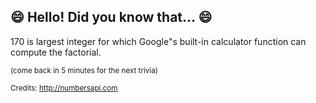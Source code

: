 ## :smile: Hello! Did you know that... :smile:
170 is largest integer for which Google"s built-in calculator function can compute the factorial.

<sup>(come back in 5 minutes for the next trivia)</sup>


<sup>Credits: http://numbersapi.com</sup>
